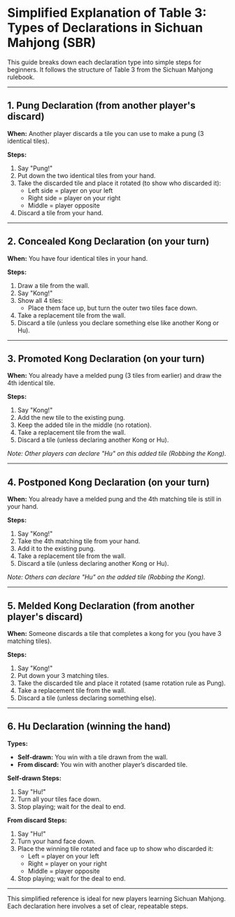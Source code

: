 
# Simplified Explanation of Table 3: Types of Declarations in Sichuan Mahjong (SBR)

This guide breaks down each declaration type into simple steps for beginners. It follows the structure of Table 3 from the Sichuan Mahjong rulebook.

---

## 1. **Pung Declaration (from another player's discard)**

**When:** Another player discards a tile you can use to make a pung (3 identical tiles).

**Steps:**
1. Say "Pung!"
2. Put down the two identical tiles from your hand.
3. Take the discarded tile and place it rotated (to show who discarded it):
   - Left side = player on your left
   - Right side = player on your right
   - Middle = player opposite
4. Discard a tile from your hand.

---

## 2. **Concealed Kong Declaration (on your turn)**

**When:** You have four identical tiles in your hand.

**Steps:**
1. Draw a tile from the wall.
2. Say "Kong!"
3. Show all 4 tiles:
   - Place them face up, but turn the outer two tiles face down.
4. Take a replacement tile from the wall.
5. Discard a tile (unless you declare something else like another Kong or Hu).

---

## 3. **Promoted Kong Declaration (on your turn)**

**When:** You already have a melded pung (3 tiles from earlier) and draw the 4th identical tile.

**Steps:**
1. Say "Kong!"
2. Add the new tile to the existing pung.
3. Keep the added tile in the middle (no rotation).
4. Take a replacement tile from the wall.
5. Discard a tile (unless declaring another Kong or Hu).

_Note: Other players can declare "Hu" on this added tile (Robbing the Kong)._ 

---

## 4. **Postponed Kong Declaration (on your turn)**

**When:** You already have a melded pung and the 4th matching tile is still in your hand.

**Steps:**
1. Say "Kong!"
2. Take the 4th matching tile from your hand.
3. Add it to the existing pung.
4. Take a replacement tile from the wall.
5. Discard a tile (unless declaring another Kong or Hu).

_Note: Others can declare "Hu" on the added tile (Robbing the Kong)._ 

---

## 5. **Melded Kong Declaration (from another player's discard)**

**When:** Someone discards a tile that completes a kong for you (you have 3 matching tiles).

**Steps:**
1. Say "Kong!"
2. Put down your 3 matching tiles.
3. Take the discarded tile and place it rotated (same rotation rule as Pung).
4. Take a replacement tile from the wall.
5. Discard a tile (unless declaring something else).

---

## 6. **Hu Declaration (winning the hand)**

**Types:**
- **Self-drawn:** You win with a tile drawn from the wall.
- **From discard:** You win with another player’s discarded tile.

**Self-drawn Steps:**
1. Say "Hu!"
2. Turn all your tiles face down.
3. Stop playing; wait for the deal to end.

**From discard Steps:**
1. Say "Hu!"
2. Turn your hand face down.
3. Place the winning tile rotated and face up to show who discarded it:
   - Left = player on your left
   - Right = player on your right
   - Middle = player opposite
4. Stop playing; wait for the deal to end.

---

This simplified reference is ideal for new players learning Sichuan Mahjong. Each declaration here involves a set of clear, repeatable steps.
